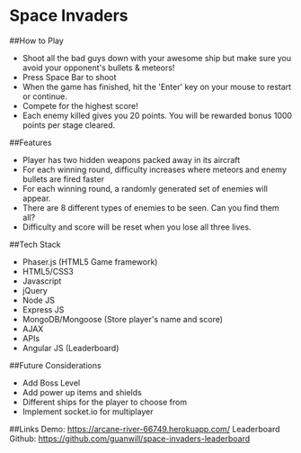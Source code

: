 # Space Invaders

##How to Play
* Shoot all the bad guys down with your awesome ship but make sure you avoid your opponent's bullets & meteors!
* Press Space Bar to shoot
* When the game has finished, hit the 'Enter' key on your mouse to restart or continue.
* Compete for the highest score!
* Each enemy killed gives you 20 points. You will be rewarded bonus 1000 points per stage cleared.

##Features
* Player has two hidden weapons packed away in its aircraft
* For each winning round, difficulty increases where meteors and enemy bullets are fired faster
* For each winning round, a randomly generated set of enemies will appear.
* There are 8 different types of enemies to be seen. Can you find them all?
* Difficulty and score will be reset when you lose all three lives.

##Tech Stack
* Phaser.js (HTML5 Game framework)
* HTML5/CSS3
* Javascript
* jQuery
* Node JS
* Express JS
* MongoDB/Mongoose (Store player's name and score)
* AJAX
* APIs
* Angular JS (Leaderboard)

##Future Considerations
* Add Boss Level
* Add power up items and shields
* Different ships for the player to choose from
* Implement socket.io for multiplayer

##Links
Demo: https://arcane-river-66749.herokuapp.com/
Leaderboard Github: https://github.com/guanwill/space-invaders-leaderboard
